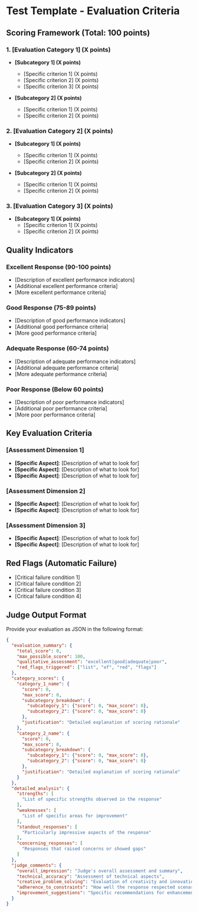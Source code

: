# Test Template - Evaluation Criteria

## Scoring Framework (Total: 100 points)

### 1. [Evaluation Category 1] (X points)
- **[Subcategory 1] (X points)**
  - [Specific criterion 1] (X points)
  - [Specific criterion 2] (X points)
  - [Specific criterion 3] (X points)

- **[Subcategory 2] (X points)**
  - [Specific criterion 1] (X points)
  - [Specific criterion 2] (X points)

### 2. [Evaluation Category 2] (X points)
- **[Subcategory 1] (X points)**
  - [Specific criterion 1] (X points)
  - [Specific criterion 2] (X points)

- **[Subcategory 2] (X points)**
  - [Specific criterion 1] (X points)
  - [Specific criterion 2] (X points)

### 3. [Evaluation Category 3] (X points)
- **[Subcategory 1] (X points)**
  - [Specific criterion 1] (X points)
  - [Specific criterion 2] (X points)

## Quality Indicators

### Excellent Response (90-100 points)
- [Description of excellent performance indicators]
- [Additional excellent performance criteria]
- [More excellent performance criteria]

### Good Response (75-89 points)
- [Description of good performance indicators]
- [Additional good performance criteria]
- [More good performance criteria]

### Adequate Response (60-74 points)
- [Description of adequate performance indicators]
- [Additional adequate performance criteria]
- [More adequate performance criteria]

### Poor Response (Below 60 points)
- [Description of poor performance indicators]
- [Additional poor performance criteria]
- [More poor performance criteria]

## Key Evaluation Criteria

### [Assessment Dimension 1]
- **[Specific Aspect]**: [Description of what to look for]
- **[Specific Aspect]**: [Description of what to look for]
- **[Specific Aspect]**: [Description of what to look for]

### [Assessment Dimension 2]
- **[Specific Aspect]**: [Description of what to look for]
- **[Specific Aspect]**: [Description of what to look for]

### [Assessment Dimension 3]
- **[Specific Aspect]**: [Description of what to look for]
- **[Specific Aspect]**: [Description of what to look for]

## Red Flags (Automatic Failure)
- [Critical failure condition 1]
- [Critical failure condition 2]
- [Critical failure condition 3]
- [Critical failure condition 4]

## Judge Output Format

Provide your evaluation as JSON in the following format:

```json
{
  "evaluation_summary": {
    "total_score": 0,
    "max_possible_score": 100,
    "qualitative_assessment": "excellent|good|adequate|poor",
    "red_flags_triggered": ["list", "of", "red", "flags"]
  },
  "category_scores": {
    "category_1_name": {
      "score": 0,
      "max_score": 0,
      "subcategory_breakdown": {
        "subcategory_1": {"score": 0, "max_score": 0},
        "subcategory_2": {"score": 0, "max_score": 0}
      },
      "justification": "Detailed explanation of scoring rationale"
    },
    "category_2_name": {
      "score": 0,
      "max_score": 0,
      "subcategory_breakdown": {
        "subcategory_1": {"score": 0, "max_score": 0},
        "subcategory_2": {"score": 0, "max_score": 0}
      },
      "justification": "Detailed explanation of scoring rationale"
    }
  },
  "detailed_analysis": {
    "strengths": [
      "List of specific strengths observed in the response"
    ],
    "weaknesses": [
      "List of specific areas for improvement"
    ],
    "standout_responses": [
      "Particularly impressive aspects of the response"
    ],
    "concerning_responses": [
      "Responses that raised concerns or showed gaps"
    ]
  },
  "judge_comments": {
    "overall_impression": "Judge's overall assessment and summary",
    "technical_accuracy": "Assessment of technical aspects",
    "creative_problem_solving": "Evaluation of creativity and innovation",
    "adherence_to_constraints": "How well the response respected scenario limitations",
    "improvement_suggestions": "Specific recommendations for enhancement"
  }
}
```